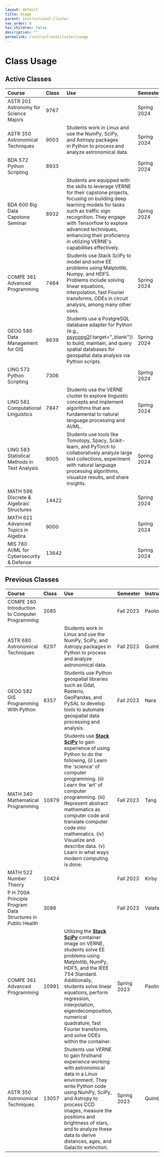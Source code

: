 ```yaml
---
layout: default
title: Usage
parent: Instructional Cluster
nav_order: 8
has_children: false
description: ""
permalink: /instructionalcluster/usage
---
```


# Class Usage

## Active Classes

| Course | Class | Use | Semester | Instructor |
|:-------|:------|:----|:---------|:-----------|
| ASTR 201 Astronomy for Science Majors | 9767 |  | Spring 2024 | Rosen |
| ASTR 350 Astronomical Techniques | 9003 | Students work in Linux and use the NumPy, SciPy, and Astropy packages in Python to process and analyze astronomical data. | Spring 2024 | Quimby |
| BDA 572 Python Scripting | 8933 |  | Spring 2024 | Gawron |
| BDA 600 Big Data Capstone Seminar | 8932 | Students are equipped with the skills to leverage VERNE for their capstone projects, focusing on building deep learning models for tasks such as traffic sign recognition. They engage with Tensorflow to explore advanced techniques, enhancing their proficiency in utilizing VERNE's capabilities effectively. | Spring 2024 | Fernandez/Tsou |
| COMPE 361 Advanced Programming | 7484 | Students use Stack SciPy to model and solve EE problems using Matplotlib, Numpy, and HDF5. Problems include solving linear equations, interpolation, fast Fourier transforms, ODEs in circuit analysis, among many other uses. | Spring 2024 | Paolini |
| GEOG 580 Data Management for GIS | 8639 | Students use a PostgreSQL database adapter for Python (e.g., [psycopg2](https://www.psycopg.org/docs/){:target="_blank"}) to build, maintain, and query spatial databases for geospatial data analysis via Python scripts. | Spring 2024 | Nara |
| LING 572 Python Scripting | 7306 |  | Spring 2024 | Gawron |
| LING 581 Computational Linguistics | 7847 | Students use the VERNE cluster to explore linguistic concepts and implement algorithms that are fundamental to natural language processing and AI/ML. | Spring 2024 | Malouf |
| LING 583 Statistical Methods in Text Analysis | 8005 | Students use tools like Tomotopy, Spacy, Scikit-learn, and PyTorch to collaboratively analyze large text collections, experiment with natural language processing algorithms, visualize results, and share insights. | Spring 2024 | Malouf |
| MATH 596 Discrete & Algebraic Structures | 14422 |  | Spring 2024 | Kirby |
| MATH 621 Advanced Topics in Algebra | 9000 |  | Spring 2024 | O'Sullivan |
| MIS 760 AI/ML for Cybersecurity & Defense | 13642 |  | Spring 2024 | Xu |

## Previous Classes

| Course | Class | Use | Semester | Instructor |
|:-------|:------|:----|:---------|:-----------|
| COMPE 160 Introduction to Computer Programming | 2085 |  | Fall 2023 | Paolini |
| ASTR 680 Astronomical Techniques | 6297 | Students work in Linux and use the NumPy, SciPy, and Astropy packages in Python to process and analyze astronomical data. | Fall 2023 | Quimby |
| GEOG 582 GIS Programming With Python | 8357 | Students use Python geospatial libraries such as Gdal, Rasterio, GeoPandas, and PySAL to develop tools to automate geospatial data processing and analysis. | Fall 2023 | Nara |
| MATH 340 Mathematical Programming | 10879 | Students use [**Stack SciPy**](/instructionalcluster/images) to gain experience of using Python to do the following, (i) Learn the 'science' of computer programming. (ii) Learn the 'art' of computer programming. (iii) Represent abstract mathematics as computer code and translate computer code into mathematics. (iv) Visualize and describe data. (v) Learn in what ways modern computing is done. | Fall 2023 | Tang |
| MATH 522 Number Theory | 10424 |  | Fall 2023 | Kirby |
| P H 700A Principle Program Data Structures in Public Health | 3088 |  | Fall 2023 | Valafar |
| COMPE 361 Advanced Programming   | 10991 | Utilizing the [**Stack SciPy**](/instructionalcluster/images) container image on VERNE, students solve EE problems using Matplotlib, NumPy, HDF5, and the IEEE 754 Standard. Additionally, students solve linear equations, perform regression, interpolation, eigendecomposition, numerical quadrature, fast Fourier transforms, and solve ODEs within the container. | Spring 2023 | Paolini |
| ASTR 350 Astronomical Techniques | 13057 | Students use VERNE to gain firsthand experience working with astronomical data in a Linux environment. They write Python code using NumPy, SciPy, and Astropy to process CCD images, measure the positions and brightness of stars, and to analyze these data to derive distances, ages, and Galactic extinction. | Spring 2023 | Quimby |